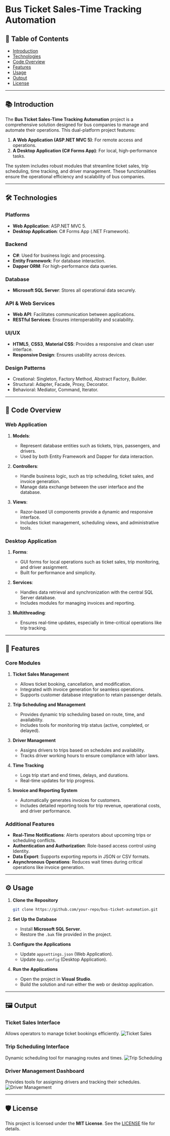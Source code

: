 
# Bus Ticket Sales-Time Tracking Automation

## 📖 Table of Contents

- [Introduction](#introduction)
- [Technologies](#technologies)
- [Code Overview](#code-overview)
- [Features](#features)
- [Usage](#usage)
- [Output](#output)
- [License](#license)

---

## 📚 Introduction

The **Bus Ticket Sales-Time Tracking Automation** project is a comprehensive solution designed for bus companies to manage and automate their operations. This dual-platform project features:

1. **A Web Application (ASP.NET MVC 5)**: For remote access and operations.
2. **A Desktop Application (C# Forms App)**: For local, high-performance tasks.

The system includes robust modules that streamline ticket sales, trip scheduling, time tracking, and driver management. These functionalities ensure the operational efficiency and scalability of bus companies.

---

## 🛠️ Technologies

### **Platforms**
- **Web Application**: ASP.NET MVC 5.
- **Desktop Application**: C# Forms App (.NET Framework).

### **Backend**
- **C#**: Used for business logic and processing.
- **Entity Framework**: For database interaction.
- **Dapper ORM**: For high-performance data queries.

### **Database**
- **Microsoft SQL Server**: Stores all operational data securely.

### **API & Web Services**
- **Web API**: Facilitates communication between applications.
- **RESTful Services**: Ensures interoperability and scalability.

### **UI/UX**
- **HTML5**, **CSS3**, **Material CSS**: Provides a responsive and clean user interface.
- **Responsive Design**: Ensures usability across devices.

### **Design Patterns**
- Creational: Singleton, Factory Method, Abstract Factory, Builder.
- Structural: Adapter, Facade, Proxy, Decorator.
- Behavioral: Mediator, Command, Iterator.

---

## 📂 Code Overview

### **Web Application**

1. **Models**:
   - Represent database entities such as tickets, trips, passengers, and drivers.
   - Used by both Entity Framework and Dapper for data interaction.

2. **Controllers**:
   - Handle business logic, such as trip scheduling, ticket sales, and invoice generation.
   - Manage data exchange between the user interface and the database.

3. **Views**:
   - Razor-based UI components provide a dynamic and responsive interface.
   - Includes ticket management, scheduling views, and administrative tools.

### **Desktop Application**

1. **Forms**:
   - GUI forms for local operations such as ticket sales, trip monitoring, and driver assignment.
   - Built for performance and simplicity.

2. **Services**:
   - Handles data retrieval and synchronization with the central SQL Server database.
   - Includes modules for managing invoices and reporting.

3. **Multithreading**:
   - Ensures real-time updates, especially in time-critical operations like trip tracking.

---

## 🔧 Features

### **Core Modules**

1. **Ticket Sales Management**
   - Allows ticket booking, cancellation, and modification.
   - Integrated with invoice generation for seamless operations.
   - Supports customer database integration to retain passenger details.

2. **Trip Scheduling and Management**
   - Provides dynamic trip scheduling based on route, time, and availability.
   - Includes tools for monitoring trip status (active, completed, or delayed).

3. **Driver Management**
   - Assigns drivers to trips based on schedules and availability.
   - Tracks driver working hours to ensure compliance with labor laws.

4. **Time Tracking**
   - Logs trip start and end times, delays, and durations.
   - Real-time updates for trip progress.

5. **Invoice and Reporting System**
   - Automatically generates invoices for customers.
   - Includes detailed reporting tools for trip revenue, operational costs, and driver performance.

### **Additional Features**

- **Real-Time Notifications**: Alerts operators about upcoming trips or scheduling conflicts.
- **Authentication and Authorization**: Role-based access control using Identity.
- **Data Export**: Supports exporting reports in JSON or CSV formats.
- **Asynchronous Operations**: Reduces wait times during critical operations like invoice generation.

---

## ⚙️ Usage

1. **Clone the Repository**
   ```bash
   git clone https://github.com/your-repo/bus-ticket-automation.git
   ```

2. **Set Up the Database**
   - Install **Microsoft SQL Server**.
   - Restore the `.bak` file provided in the project.

3. **Configure the Applications**
   - Update `appsettings.json` (Web Application).
   - Update `App.config` (Desktop Application).

4. **Run the Applications**
   - Open the project in **Visual Studio**.
   - Build the solution and run either the web or desktop application.

---

## 🖼️ Output

### **Ticket Sales Interface**
Allows operators to manage ticket bookings efficiently.
![Ticket Sales](https://via.placeholder.com/800x400?text=Ticket+Sales+Interface)

### **Trip Scheduling Interface**
Dynamic scheduling tool for managing routes and times.
![Trip Scheduling](https://via.placeholder.com/800x400?text=Trip+Scheduling+Interface)

### **Driver Management Dashboard**
Provides tools for assigning drivers and tracking their schedules.
![Driver Management](https://via.placeholder.com/800x400?text=Driver+Management+Dashboard)

---

## 🛡️ License

This project is licensed under the **MIT License**. See the [LICENSE](LICENSE) file for details.
